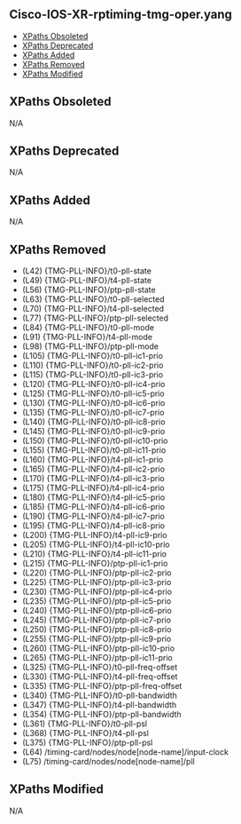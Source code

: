 ## Cisco-IOS-XR-rptiming-tmg-oper.yang

- [XPaths Obsoleted](#xpaths-obsoleted)
- [XPaths Deprecated](#xpaths-deprecated)
- [XPaths Added](#xpaths-added)
- [XPaths Removed](#xpaths-removed)
- [XPaths Modified](#xpaths-modified)

## XPaths Obsoleted

N/A

## XPaths Deprecated

N/A

## XPaths Added

N/A

## XPaths Removed

- (L42)	{TMG-PLL-INFO}/t0-pll-state
- (L49)	{TMG-PLL-INFO}/t4-pll-state
- (L56)	{TMG-PLL-INFO}/ptp-pll-state
- (L63)	{TMG-PLL-INFO}/t0-pll-selected
- (L70)	{TMG-PLL-INFO}/t4-pll-selected
- (L77)	{TMG-PLL-INFO}/ptp-pll-selected
- (L84)	{TMG-PLL-INFO}/t0-pll-mode
- (L91)	{TMG-PLL-INFO}/t4-pll-mode
- (L98)	{TMG-PLL-INFO}/ptp-pll-mode
- (L105)	{TMG-PLL-INFO}/t0-pll-ic1-prio
- (L110)	{TMG-PLL-INFO}/t0-pll-ic2-prio
- (L115)	{TMG-PLL-INFO}/t0-pll-ic3-prio
- (L120)	{TMG-PLL-INFO}/t0-pll-ic4-prio
- (L125)	{TMG-PLL-INFO}/t0-pll-ic5-prio
- (L130)	{TMG-PLL-INFO}/t0-pll-ic6-prio
- (L135)	{TMG-PLL-INFO}/t0-pll-ic7-prio
- (L140)	{TMG-PLL-INFO}/t0-pll-ic8-prio
- (L145)	{TMG-PLL-INFO}/t0-pll-ic9-prio
- (L150)	{TMG-PLL-INFO}/t0-pll-ic10-prio
- (L155)	{TMG-PLL-INFO}/t0-pll-ic11-prio
- (L160)	{TMG-PLL-INFO}/t4-pll-ic1-prio
- (L165)	{TMG-PLL-INFO}/t4-pll-ic2-prio
- (L170)	{TMG-PLL-INFO}/t4-pll-ic3-prio
- (L175)	{TMG-PLL-INFO}/t4-pll-ic4-prio
- (L180)	{TMG-PLL-INFO}/t4-pll-ic5-prio
- (L185)	{TMG-PLL-INFO}/t4-pll-ic6-prio
- (L190)	{TMG-PLL-INFO}/t4-pll-ic7-prio
- (L195)	{TMG-PLL-INFO}/t4-pll-ic8-prio
- (L200)	{TMG-PLL-INFO}/t4-pll-ic9-prio
- (L205)	{TMG-PLL-INFO}/t4-pll-ic10-prio
- (L210)	{TMG-PLL-INFO}/t4-pll-ic11-prio
- (L215)	{TMG-PLL-INFO}/ptp-pll-ic1-prio
- (L220)	{TMG-PLL-INFO}/ptp-pll-ic2-prio
- (L225)	{TMG-PLL-INFO}/ptp-pll-ic3-prio
- (L230)	{TMG-PLL-INFO}/ptp-pll-ic4-prio
- (L235)	{TMG-PLL-INFO}/ptp-pll-ic5-prio
- (L240)	{TMG-PLL-INFO}/ptp-pll-ic6-prio
- (L245)	{TMG-PLL-INFO}/ptp-pll-ic7-prio
- (L250)	{TMG-PLL-INFO}/ptp-pll-ic8-prio
- (L255)	{TMG-PLL-INFO}/ptp-pll-ic9-prio
- (L260)	{TMG-PLL-INFO}/ptp-pll-ic10-prio
- (L265)	{TMG-PLL-INFO}/ptp-pll-ic11-prio
- (L325)	{TMG-PLL-INFO}/t0-pll-freq-offset
- (L330)	{TMG-PLL-INFO}/t4-pll-freq-offset
- (L335)	{TMG-PLL-INFO}/ptp-pll-freq-offset
- (L340)	{TMG-PLL-INFO}/t0-pll-bandwidth
- (L347)	{TMG-PLL-INFO}/t4-pll-bandwidth
- (L354)	{TMG-PLL-INFO}/ptp-pll-bandwidth
- (L361)	{TMG-PLL-INFO}/t0-pll-psl
- (L368)	{TMG-PLL-INFO}/t4-pll-psl
- (L375)	{TMG-PLL-INFO}/ptp-pll-psl
- (L64)	/timing-card/nodes/node[node-name]/input-clock
- (L75)	/timing-card/nodes/node[node-name]/pll

## XPaths Modified

N/A


